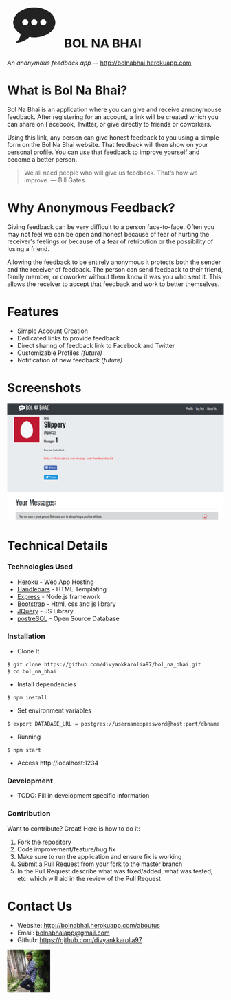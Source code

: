 # [![bol na bhai logo](/static/favicon.png)](http://bolnabhai.herokuapp.com) BOL NA BHAI
_An anonymous feedback app_
 -- http://bolnabhai.herokuapp.com

# What is Bol Na Bhai?

Bol Na Bhai is an application where you can give and receive annonymouse feedback. After registering for an account, a link will be created which you can share on Facebook, Twitter, or give directly to friends or coworkers.

Using this link, any person can give honest feedback to you using a simple form on the Bol Na Bhai website. That feedback will then show on your personal profile. You can use that feedback to improve yourself and become a better person.

> We all need people who will give us feedback. That’s how we improve.
> — Bill Gates

# Why Anonymous Feedback?

Giving feedback can be very difficult to a person face-to-face. Often you may not feel we can be open and honest because of fear of hurting the receiver's feelings or because of a fear of retribution or the possibility of losing a friend.

Allowing the feedback to be entirely anonymous it protects both the sender and the receiver of feedback. The person can send feedback to their friend, family member, or coworker without them know it was you who sent it. This allows the receiver to accept that feedback and work to better themselves.

# Features
  - Simple Account Creation
  - Dedicated links to provide feedback
  - Direct sharing of feedback link to Facebook and Twitter
  - Customizable Profiles _(future)_
  - Notification of new feedback _(future)_

# Screenshots

![bol na bhai profile screenshot](/static/SCREENSHOTS/2017-10-01_Profile.png)


# Technical Details

### Technologies Used
* [Heroku](https://www.heroku.com/) - Web App Hosting
* [Handlebars](http://handlebarsjs.com/) - HTML Templating
* [Express](https://expressjs.com/) - Node.js framework
* [Bootstrap](http://getbootstrap.com/) - Html, css and js library
* [JQuery](https://jquery.com/) - JS Library
* [postreSQL](https://www.postgresql.org/) - Open Source Database

### Installation

* Clone It
```
$ git clone https://github.com/divyankkarolia97/bol_na_bhai.git
$ cd bol_na_bhai
```
* Install dependencies
```
$ npm install
```
* Set environment variables
```
$ export DATABASE_URL = postgres://username:password@host:port/dbname
```
* Running
```
$ npm start
```
* Access http://localhost:1234

### Development
* TODO: Fill in development specific information

### Contribution
Want to contribute? Great! Here is how to do it:
1) Fork the repository
2) Code improvement/feature/bug fix
3) Make sure to run the application and ensure fix is working
4) Submit a Pull Request from your fork to the master branch
5) In the Pull Request describe what was fixed/added, what was tested, etc. which will aid in the review of the Pull Request

# Contact Us
* Website: http://bolnabhai.herokuapp.com/aboutus
* Email: bolnabhaiapp@gmail.com
* Github: https://github.com/divyankkarolia97
<img src="/userImages/divyankkarolia97.jpg" width="100">
